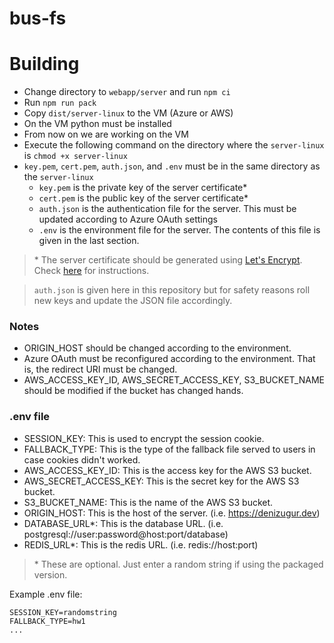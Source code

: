 # bus-fs

# Building

-   Change directory to `webapp/server` and run `npm ci`
-   Run `npm run pack`
-   Copy `dist/server-linux` to the VM (Azure or AWS)
-   On the VM python must be installed
-   From now on we are working on the VM
-   Execute the following command on the directory where the `server-linux` is `chmod +x server-linux`
-   `key.pem`, `cert.pem`, `auth.json`, and `.env` must be in the same directory as the `server-linux`
    -   `key.pem` is the private key of the server certificate\*
    -   `cert.pem` is the public key of the server certificate\*
    -   `auth.json` is the authentication file for the server. This must be updated according to Azure OAuth settings
    -   `.env` is the environment file for the server. The contents of this file is given in the last section.

> \* The server certificate should be generated using [Let's Encrypt](https://letsencrypt.org/). Check [here](https://certbot.eff.org/instructions?ws=other&os=ubuntufocal) for instructions.

> `auth.json` is given here in this repository but for safety reasons roll new keys and update the JSON file accordingly.

### Notes

-   ORIGIN_HOST should be changed according to the environment.
-   Azure OAuth must be reconfigured according to the environment. That is, the redirect URI must be changed.
-   AWS_ACCESS_KEY_ID, AWS_SECRET_ACCESS_KEY, S3_BUCKET_NAME should be modified if the bucket has changed hands.

### .env file

-   SESSION_KEY: This is used to encrypt the session cookie.
-   FALLBACK_TYPE: This is the type of the fallback file served to users in case cookies didn't worked.
-   AWS_ACCESS_KEY_ID: This is the access key for the AWS S3 bucket.
-   AWS_SECRET_ACCESS_KEY: This is the secret key for the AWS S3 bucket.
-   S3_BUCKET_NAME: This is the name of the AWS S3 bucket.
-   ORIGIN_HOST: This is the host of the server. (i.e. https://denizugur.dev)
-   DATABASE_URL\*: This is the database URL. (i.e. postgresql://user:password@host:port/database)
-   REDIS_URL\*: This is the redis URL. (i.e. redis://host:port)

> \* These are optional. Just enter a random string if using the packaged version.

Example .env file:

```
SESSION_KEY=randomstring
FALLBACK_TYPE=hw1
...
```
